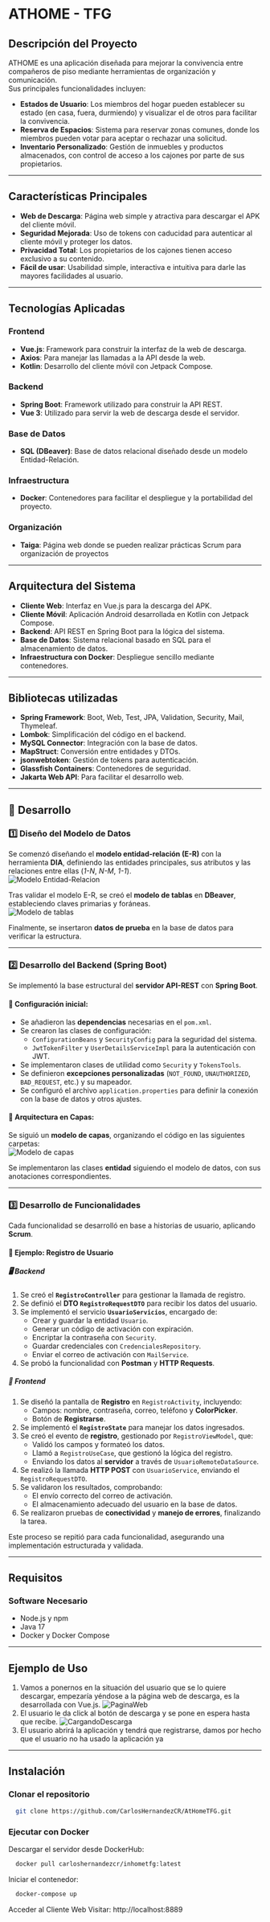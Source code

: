 # **ATHOME - TFG**

## **Descripción del Proyecto**
ATHOME es una aplicación diseñada para mejorar la convivencia entre compañeros de piso mediante herramientas de organización y comunicación.  
Sus principales funcionalidades incluyen:  
- **Estados de Usuario**: Los miembros del hogar pueden establecer su estado (en casa, fuera, durmiendo) y visualizar el de otros para facilitar la convivencia.  
- **Reserva de Espacios**: Sistema para reservar zonas comunes, donde los miembros pueden votar para aceptar o rechazar una solicitud.  
- **Inventario Personalizado**: Gestión de inmuebles y productos almacenados, con control de acceso a los cajones por parte de sus propietarios.

---

## **Características Principales**
- **Web de Descarga**: Página web simple y atractiva para descargar el APK del cliente móvil.  
- **Seguridad Mejorada**: Uso de tokens con caducidad para autenticar al cliente móvil y proteger los datos.  
- **Privacidad Total**: Los propietarios de los cajones tienen acceso exclusivo a su contenido.  
- **Fácil de usar**: Usabilidad simple, interactiva e intuitiva para darle las mayores facilidades al usuario.

---

## **Tecnologías Aplicadas**

### **Frontend**
- **Vue.js**: Framework para construir la interfaz de la web de descarga.  
- **Axios**: Para manejar las llamadas a la API desde la web.  
- **Kotlin**: Desarrollo del cliente móvil con Jetpack Compose.  

### **Backend**
- **Spring Boot**: Framework utilizado para construir la API REST.  
- **Vue 3**: Utilizado para servir la web de descarga desde el servidor.  

### **Base de Datos**
- **SQL (DBeaver)**: Base de datos relacional diseñado desde un modelo Entidad-Relación.  

### **Infraestructura**
- **Docker**: Contenedores para facilitar el despliegue y la portabilidad del proyecto.  

### **Organización**
- **Taiga**: Página web donde se pueden realizar prácticas Scrum para organización de proyectos 
---

## **Arquitectura del Sistema**
- **Cliente Web**: Interfaz en Vue.js para la descarga del APK.  
- **Cliente Móvil**: Aplicación Android desarrollada en Kotlin con Jetpack Compose.  
- **Backend**: API REST en Spring Boot para la lógica del sistema.  
- **Base de Datos**: Sistema relacional basado en SQL para el almacenamiento de datos.  
- **Infraestructura con Docker**: Despliegue sencillo mediante contenedores.  

---

## **Bibliotecas utilizadas**
- **Spring Framework**: Boot, Web, Test, JPA, Validation, Security, Mail, Thymeleaf.  
- **Lombok**: Simplificación del código en el backend.  
- **MySQL Connector**: Integración con la base de datos.  
- **MapStruct**: Conversión entre entidades y DTOs.  
- **jsonwebtoken**: Gestión de tokens para autenticación.  
- **Glassfish Containers**: Contenedores de seguridad.  
- **Jakarta Web API**: Para facilitar el desarrollo web.  

---
## 🚀 Desarrollo

### 1️⃣ Diseño del Modelo de Datos  
Se comenzó diseñando el **modelo entidad-relación (E-R)** con la herramienta **DIA**, definiendo las entidades principales, sus atributos y las relaciones entre ellas (*1-N*, *N-M*, *1-1*).  
![Modelo Entidad-Relacion](images/modelo_E-R.png)  

Tras validar el modelo E-R, se creó el **modelo de tablas** en **DBeaver**, estableciendo claves primarias y foráneas.  
![Modelo de tablas](images/tablas.png)  

Finalmente, se insertaron **datos de prueba** en la base de datos para verificar la estructura.

---

### 2️⃣ Desarrollo del Backend (Spring Boot)
Se implementó la base estructural del **servidor API-REST** con **Spring Boot**.  
#### 🔹 Configuración inicial:
- Se añadieron las **dependencias** necesarias en el `pom.xml`.
- Se crearon las clases de configuración:
  - `ConfigurationBeans` y `SecurityConfig` para la seguridad del sistema.
  - `JwtTokenFilter` y `UserDetailsServiceImpl` para la autenticación con JWT.
- Se implementaron clases de utilidad como `Security` y `TokensTools`.
- Se definieron **excepciones personalizadas** (`NOT_FOUND`, `UNAUTHORIZED`, `BAD_REQUEST`, etc.) y su mapeador.
- Se configuró el archivo `application.properties` para definir la conexión con la base de datos y otros ajustes.

#### 🔹 Arquitectura en Capas:
Se siguió un **modelo de capas**, organizando el código en las siguientes carpetas:       
   ![Modelo de capas](images/modelo_capas.png)

Se implementaron las clases **entidad** siguiendo el modelo de datos, con sus anotaciones correspondientes.

---

### 3️⃣ Desarrollo de Funcionalidades
Cada funcionalidad se desarrolló en base a historias de usuario, aplicando **Scrum**.

#### 📌 **Ejemplo: Registro de Usuario**
##### 🖥️ **Backend**
1. Se creó el **`RegistroController`** para gestionar la llamada de registro.
2. Se definió el **DTO `RegistroRequestDTO`** para recibir los datos del usuario.
3. Se implementó el servicio **`UsuarioServicios`**, encargado de:
   - Crear y guardar la entidad `Usuario`.
   - Generar un código de activación con expiración.
   - Encriptar la contraseña con `Security`.
   - Guardar credenciales con `CredencialesRepository`.
   - Enviar el correo de activación con `MailService`.
4. Se probó la funcionalidad con **Postman** y **HTTP Requests**.

##### 🎨 **Frontend**
1. Se diseñó la pantalla de **Registro** en `RegistroActivity`, incluyendo:
   - Campos: nombre, contraseña, correo, teléfono y **ColorPicker**.
   - Botón de **Registrarse**.
2. Se implementó el **`RegistroState`** para manejar los datos ingresados.
3. Se creó el evento de **registro**, gestionado por `RegistroViewModel`, que:
   - Validó los campos y formateó los datos.
   - Llamó a `RegistroUseCase`, que gestionó la lógica del registro.
   - Enviando los datos al **servidor** a través de `UsuarioRemoteDataSource`.
4. Se realizó la llamada **HTTP POST** con `UsuarioService`, enviando el `RegistroRequestDTO`.
5. Se validaron los resultados, comprobando:
   - El envío correcto del correo de activación.
   - El almacenamiento adecuado del usuario en la base de datos.
6. Se realizaron pruebas de **conectividad** y **manejo de errores**, finalizando la tarea.

Este proceso se repitió para cada funcionalidad, asegurando una implementación estructurada y validada.

---

## **Requisitos**
### **Software Necesario**
- Node.js y npm  
- Java 17  
- Docker y Docker Compose  

---
## **Ejemplo de Uso**
1. Vamos a ponernos en la situación del usuario que se lo quiere descargar, empezaría yéndose a la página web de descarga, es la desarrollada con Vue.js.
      ![PaginaWeb](images/pagina_descarga.png)
2. El usuario le da click al botón de descarga y se pone en espera hasta que recibe.
      ![CargandoDescarga](images/cargando_descarga.png)
3. El usuario abrirá la aplicación y tendrá que registrarse, damos por hecho que el usuario no ha usado la aplicación ya
       
---
## **Instalación**
### **Clonar el repositorio**
```bash
  git clone https://github.com/CarlosHernandezCR/AtHomeTFG.git
```

### **Ejecutar con Docker**
Descargar el servidor desde DockerHub:
```bash
  docker pull carloshernandezcr/inhometfg:latest
```
Iniciar el contenedor:
```bash
  docker-compose up
```
Acceder al Cliente Web
Visitar: http://localhost:8889
